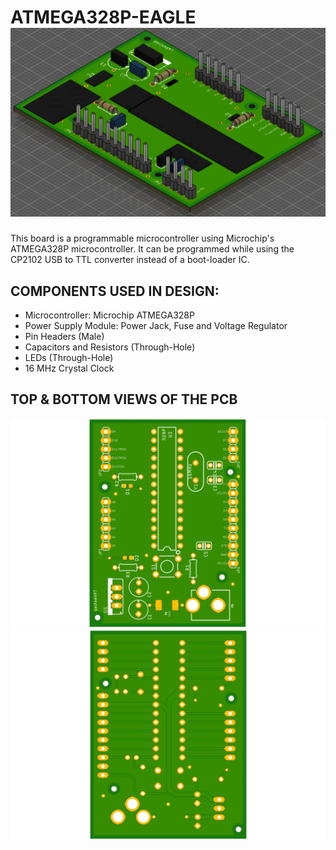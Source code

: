 # ATMEGA328P-EAGLE ![alt text](https://github.com/gk147-pcb/ATMEGA328P-EAGLE/blob/main/atmega328p_3Da.png?raw=true)
This board is a programmable microcontroller using Microchip's ATMEGA328P microcontroller. It can be programmed while using the CP2102 USB to TTL converter instead of a boot-loader IC.
## COMPONENTS USED IN DESIGN:
 
 - Microcontroller: Microchip ATMEGA328P
 - Power Supply Module: Power Jack, Fuse and Voltage Regulator
 - Pin Headers (Male)
 - Capacitors and Resistors (Through-Hole)
 - LEDs (Through-Hole)
 - 16 MHz Crystal Clock

## TOP & BOTTOM VIEWS OF THE PCB
![alt text](https://github.com/gk147-pcb/ATMEGA328P-EAGLE/blob/main/atmega328p_top.png?raw=true) ![alt text](https://github.com/gk147-pcb/ATMEGA328P-EAGLE/blob/main/atmega328p_bottom.png?raw=true)
